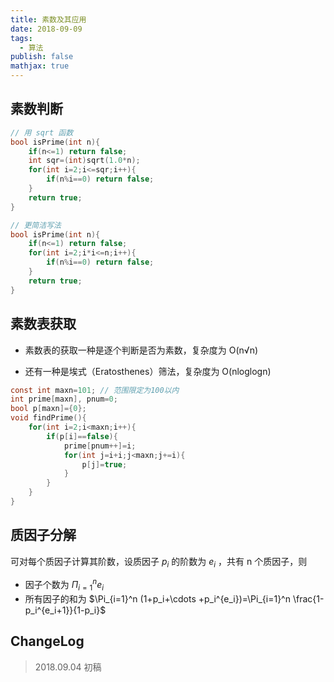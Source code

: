 ```yaml
---
title: 素数及其应用
date: 2018-09-09
tags:
  - 算法
publish: false
mathjax: true
---
```


## 素数判断

```C
// 用 sqrt 函数
bool isPrime(int n){
    if(n<=1) return false;
    int sqr=(int)sqrt(1.0*n);
    for(int i=2;i<=sqr;i++){
        if(n%i==0) return false;
    }
    return true;
}

// 更简洁写法
bool isPrime(int n){
    if(n<=1) return false;
    for(int i=2;i*i<=n;i++){
        if(n%i==0) return false;
    }
    return true;
}
```

## 素数表获取

- 素数表的获取一种是逐个判断是否为素数，复杂度为 O(n√n)

- 还有一种是埃式（Eratosthenes）筛法，复杂度为 O(nloglogn)

```C
const int maxn=101; // 范围限定为100以内
int prime[maxn], pnum=0;
bool p[maxn]={0};
void findPrime(){
    for(int i=2;i<maxn;i++){
        if(p[i]==false){
            prime[pnum++]=i;
            for(int j=i+i;j<maxn;j+=i){
                p[j]=true;
            }
        }
    }
}
```

## 质因子分解

可对每个质因子计算其阶数，设质因子 $p_i$ 的阶数为 $e_i$ ，共有 n 个质因子，则

- 因子个数为 $\Pi_{i=1}^n e_i$ 
- 所有因子的和为 $\Pi_{i=1}^n (1+p_i+\cdots +p_i^{e_i})=\Pi_{i=1}^n \frac{1-p_i^{e_i+1}}{1-p_i}$ 

## ChangeLog

> 2018.09.04 初稿